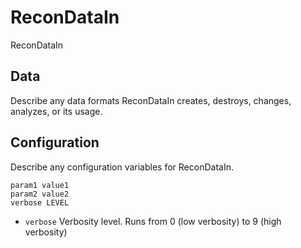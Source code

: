 # ReconDataIn

ReconDataIn

## Data

Describe any data formats ReconDataIn creates, destroys, changes, analyzes, or its usage.




## Configuration

Describe any configuration variables for ReconDataIn.

```
param1 value1
param2 value2
verbose LEVEL
```
* `verbose` Verbosity level. Runs from 0 (low verbosity) to 9 (high verbosity)